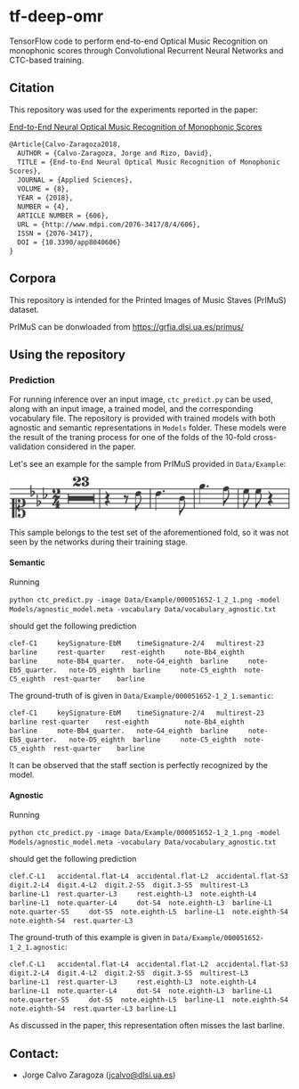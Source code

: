 # tf-deep-omr

TensorFlow code to perform end-to-end Optical Music Recognition on monophonic scores through Convolutional Recurrent Neural Networks and CTC-based training.

## Citation

This repository was used for the experiments reported in the paper:

[End-to-End Neural Optical Music Recognition of Monophonic Scores](http://www.mdpi.com/2076-3417/8/4/606)

```
@Article{Calvo-Zaragoza2018,
  AUTHOR = {Calvo-Zaragoza, Jorge and Rizo, David},
  TITLE = {End-to-End Neural Optical Music Recognition of Monophonic Scores},
  JOURNAL = {Applied Sciences},
  VOLUME = {8},
  YEAR = {2018},
  NUMBER = {4},
  ARTICLE NUMBER = {606},
  URL = {http://www.mdpi.com/2076-3417/8/4/606},
  ISSN = {2076-3417},
  DOI = {10.3390/app8040606}
}
```

## Corpora

This repository is intended for the Printed Images of Music Staves (PrIMuS) dataset.

PrIMuS can be donwloaded from https://grfia.dlsi.ua.es/primus/

## Using the repository

### Prediction

For running inference over an input image, `ctc_predict.py` can be used, along with an input image, a trained model, and the corresponding vocabulary file. The repository is provided with trained models with both agnostic and semantic representations in `Models` folder. These models were the result of the traning process for one of the folds of the 10-fold cross-validation considered in the paper.

Let's see an example for the sample from PrIMuS provided in `Data/Example`:

![Alt text](Data/Example/000051652-1_2_1.png?raw=true "000051652-1_2_1")

This sample belongs to the test set of the aforementioned fold, so it was not seen by the networks during their training stage.

#### Semantic

Running

``
python ctc_predict.py -image Data/Example/000051652-1_2_1.png -model Models/agnostic_model.meta -vocabulary Data/vocabulary_agnostic.txt
``

should get the following prediction

```
clef-C1 	keySignature-EbM 	timeSignature-2/4 	multirest-23 	barline 	rest-quarter 	rest-eighth 	note-Bb4_eighth 	barline 	note-Bb4_quarter. 	note-G4_eighth 	barline 	note-Eb5_quarter. 	note-D5_eighth 	barline 	note-C5_eighth 	note-C5_eighth 	rest-quarter 	barline 
```

The ground-truth of is given in `Data/Example/000051652-1_2_1.semantic`:

```
clef-C1	    keySignature-EbM	timeSignature-2/4	multirest-23	barline	rest-quarter	rest-eighth	        note-Bb4_eighth	    barline	    note-Bb4_quarter.	note-G4_eighth	barline	    note-Eb5_quarter.	note-D5_eighth	barline	    note-C5_eighth	note-C5_eighth	rest-quarter	barline
```

It can be observed that the staff section is perfectly recognized by the model.

#### Agnostic

Running

``
python ctc_predict.py -image Data/Example/000051652-1_2_1.png -model Models/agnostic_model.meta -vocabulary Data/vocabulary_agnostic.txt
``

should get the following prediction

```
clef.C-L1 	accidental.flat-L4 	accidental.flat-L2 	accidental.flat-S3 	digit.2-L4 	digit.4-L2 	digit.2-S5 	digit.3-S5 	multirest-L3 	barline-L1 	rest.quarter-L3 	rest.eighth-L3 	note.eighth-L4 	barline-L1 	note.quarter-L4 	dot-S4 	note.eighth-L3 	barline-L1 	note.quarter-S5 	dot-S5 	note.eighth-L5 	barline-L1 	note.eighth-S4 	note.eighth-S4 	rest.quarter-L3 
```

The ground-truth of this example is given in `Data/Example/000051652-1_2_1.agnostic`:

```
clef.C-L1	accidental.flat-L4	accidental.flat-L2	accidental.flat-S3	digit.2-L4	digit.4-L2	digit.2-S5	digit.3-S5	multirest-L3	barline-L1	rest.quarter-L3	    rest.eighth-L3	note.eighth-L4	barline-L1	note.quarter-L4	    dot-S4	note.eighth-L3	barline-L1	note.quarter-S5	    dot-S5	note.eighth-L5	barline-L1	note.eighth-S4	note.eighth-S4	rest.quarter-L3	barline-L1
```

As discussed in the paper, this representation often misses the last barline.


## Contact: 

* Jorge Calvo Zaragoza (jcalvo@dlsi.ua.es)
